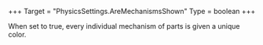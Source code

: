 +++
Target = "PhysicsSettings.AreMechanismsShown"
Type = boolean
+++

When set to true, every individual mechanism of parts is given a unique color.